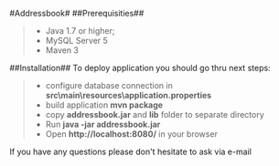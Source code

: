 #Addressbook#
##Prerequisities##
>- Java 1.7 or higher;
>- MySQL Server 5
>- Maven 3

##Installation##
To deploy application you should go thru next steps:
>- configure database connection in **src\main\resources\application.properties**
>- build application **mvn package**
>- copy **addressbook.jar** and **lib** folder to separate directory
>- Run **java -jar addressbook.jar**
>- Open **http://localhost:8080/** in your browser

If you have any questions please don't hesitate to ask via e-mail 
